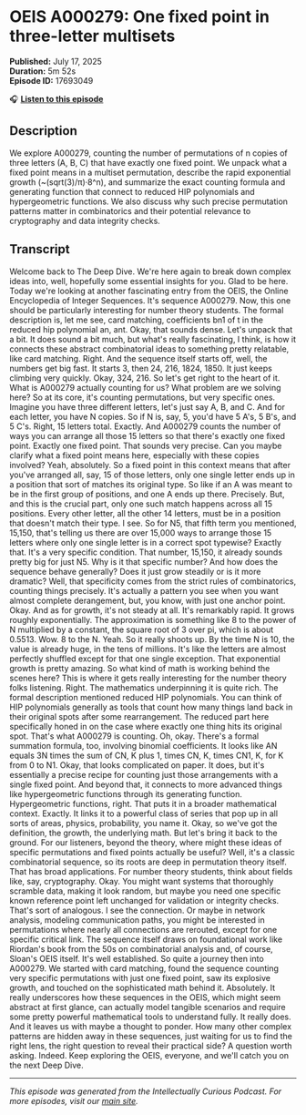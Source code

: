 # OEIS A000279: One fixed point in three-letter multisets

**Published:** July 17, 2025  
**Duration:** 5m 52s  
**Episode ID:** 17693049

🎧 **[Listen to this episode](https://intellectuallycurious.buzzsprout.com/2529712/episodes/17693049-oeis-a000279-one-fixed-point-in-three-letter-multisets)**

## Description

We explore A000279, counting the number of permutations of n copies of three letters (A, B, C) that have exactly one fixed point. We unpack what a fixed point means in a multiset permutation, describe the rapid exponential growth (~(sqrt(3)/π)·8^n), and summarize the exact counting formula and generating function that connect to reduced HIP polynomials and hypergeometric functions. We also discuss why such precise permutation patterns matter in combinatorics and their potential relevance to cryptography and data integrity checks.

## Transcript

Welcome back to The Deep Dive. We're here again to break down complex ideas into, well, hopefully some essential insights for you. Glad to be here. Today we're looking at another fascinating entry from the OEIS, the Online Encyclopedia of Integer Sequences. It's sequence A000279. Now, this one should be particularly interesting for number theory students. The formal description is, let me see, card matching, coefficients bn1 of t in the reduced hip polynomial an, ant. Okay, that sounds dense. Let's unpack that a bit. It does sound a bit much, but what's really fascinating, I think, is how it connects these abstract combinatorial ideas to something pretty relatable, like card matching. Right. And the sequence itself starts off, well, the numbers get big fast. It starts 3, then 24, 216, 1824, 1850. It just keeps climbing very quickly. Okay, 324, 216. So let's get right to the heart of it. What is A000279 actually counting for us? What problem are we solving here? So at its core, it's counting permutations, but very specific ones. Imagine you have three different letters, let's just say A, B, and C. And for each letter, you have N copies. So if N is, say, 5, you'd have 5 A's, 5 B's, and 5 C's. Right, 15 letters total. Exactly. And A000279 counts the number of ways you can arrange all those 15 letters so that there's exactly one fixed point. Exactly one fixed point. That sounds very precise. Can you maybe clarify what a fixed point means here, especially with these copies involved? Yeah, absolutely. So a fixed point in this context means that after you've arranged all, say, 15 of those letters, only one single letter ends up in a position that sort of matches its original type. So like if an A was meant to be in the first group of positions, and one A ends up there. Precisely. But, and this is the crucial part, only one such match happens across all 15 positions. Every other letter, all the other 14 letters, must be in a position that doesn't match their type. I see. So for N5, that fifth term you mentioned, 15,150, that's telling us there are over 15,000 ways to arrange those 15 letters where only one single letter is in a correct spot typewise? Exactly that. It's a very specific condition. That number, 15,150, it already sounds pretty big for just N5. Why is it that specific number? And how does the sequence behave generally? Does it just grow steadily or is it more dramatic? Well, that specificity comes from the strict rules of combinatorics, counting things precisely. It's actually a pattern you see when you want almost complete derangement, but, you know, with just one anchor point. Okay. And as for growth, it's not steady at all. It's remarkably rapid. It grows roughly exponentially. The approximation is something like 8 to the power of N multiplied by a constant, the square root of 3 over pi, which is about 0.5513. Wow. 8 to the N. Yeah. So it really shoots up. By the time N is 10, the value is already huge, in the tens of millions. It's like the letters are almost perfectly shuffled except for that one single exception. That exponential growth is pretty amazing. So what kind of math is working behind the scenes here? This is where it gets really interesting for the number theory folks listening. Right. The mathematics underpinning it is quite rich. The formal description mentioned reduced HIP polynomials. You can think of HIP polynomials generally as tools that count how many things land back in their original spots after some rearrangement. The reduced part here specifically honed in on the case where exactly one thing hits its original spot. That's what A000279 is counting. Oh, okay. There's a formal summation formula, too, involving binomial coefficients. It looks like AN equals 3N times the sum of CN, K plus 1, times CN, K, times CN1, K, for K from 0 to N1. Okay, that looks complicated on paper. It does, but it's essentially a precise recipe for counting just those arrangements with a single fixed point. And beyond that, it connects to more advanced things like hypergeometric functions through its generating function. Hypergeometric functions, right. That puts it in a broader mathematical context. Exactly. It links it to a powerful class of series that pop up in all sorts of areas, physics, probability, you name it. Okay, so we've got the definition, the growth, the underlying math. But let's bring it back to the ground. For our listeners, beyond the theory, where might these ideas of specific permutations and fixed points actually be useful? Well, it's a classic combinatorial sequence, so its roots are deep in permutation theory itself. That has broad applications. For number theory students, think about fields like, say, cryptography. Okay. You might want systems that thoroughly scramble data, making it look random, but maybe you need one specific known reference point left unchanged for validation or integrity checks. That's sort of analogous. I see the connection. Or maybe in network analysis, modeling communication paths, you might be interested in permutations where nearly all connections are rerouted, except for one specific critical link. The sequence itself draws on foundational work like Riordan's book from the 50s on combinatorial analysis and, of course, Sloan's OEIS itself. It's well established. So quite a journey then into A000279. We started with card matching, found the sequence counting very specific permutations with just one fixed point, saw its explosive growth, and touched on the sophisticated math behind it. Absolutely. It really underscores how these sequences in the OEIS, which might seem abstract at first glance, can actually model tangible scenarios and require some pretty powerful mathematical tools to understand fully. It really does. And it leaves us with maybe a thought to ponder. How many other complex patterns are hidden away in these sequences, just waiting for us to find the right lens, the right question to reveal their practical side? A question worth asking. Indeed. Keep exploring the OEIS, everyone, and we'll catch you on the next Deep Dive.

---
*This episode was generated from the Intellectually Curious Podcast. For more episodes, visit our [main site](https://intellectuallycurious.buzzsprout.com).*
